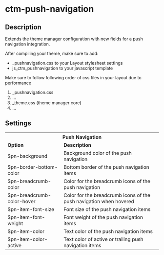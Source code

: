# ctm-push-navigation

## Description
Extends the theme manager configuration with new fields for a push navigation integration.

After compiling your theme, make sure to add:
- _pushnavigation.css to your Layout stylesheet settings
- js_ctm_pushnavigation to your javascript template

Make sure to follow following order of css files in your layout due to performance

1. _pushnavigation.css
2. ...
3. _theme.css (theme manager core)
4. ...

## Settings
<table>
  <tr>
    <th colspan="2"><strong>Push Navigation</strong></th>
  </tr>
  <tr>
    <td><strong>Option</strong></td>
    <td><strong>Description</strong></td>
  </tr>
  <tr>
    <td>$pn-background</td>
    <td>Background color of the push navigation</td>
  </tr>
  <tr>
    <td>$pn-border-bottom-color</td>
    <td>Bottom border of the push navigation items</td>
  </tr>
  <tr>
    <td>$pn-breadcrumb-color</td>
    <td>Color for the breadcrumb icons of the push navigation</td>
  </tr>
  <tr>
    <td>$pn-breadcrumb-color-hover</td>
    <td>Color for the breadcrumb icons of the push navigation when hovered</td>
  </tr>
  <tr>
    <td>$pn-item-font-size</td>
    <td>Font size of the push navigation items</td>
  </tr>
  <tr>
    <td>$pn-item-font-weight</td>
    <td>Font weight of the push navigation items</td>
  </tr>
  <tr>
    <td>$pn-item-color</td>
    <td>Text color of the push navigation items</td>
  </tr>
  <tr>
    <td>$pn-item-color-active</td>
    <td>Text color of active or trailing push navigation items</td>
  </tr>
</table>
